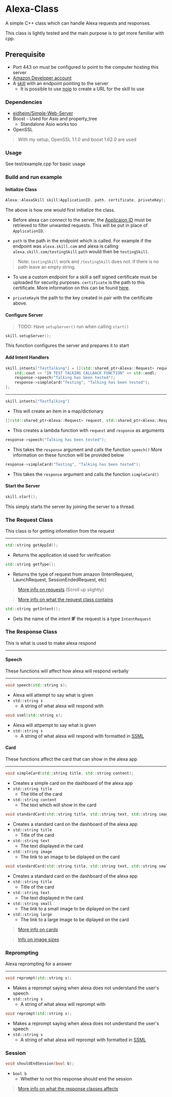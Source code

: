 # Alexa-Class

A simple C++ class which can handle Alexa requests and responses.

This class is lightly tested and the main purpose is to get more familiar with cpp.

## Prerequisite

* Port 443 on must be configured to point to the computer hosting this server
* [Amazon Developer account](https://developer.amazon.com/alexa)
* A [skill](https://developer.amazon.com/alexa/console/ask) with an endpoint pointing to the server
  * It is possible to use [noip](noip.com) to create a URL for the skill to use

### Dependencies

* [eidheim/Simple-Web-Server](https://github.com/eidheim/Simple-Web-Server)
* Boost - Used for Asio and property_tree
  * Standalone Asio works too
* OpenSSL

> With my setup, OpenSSL 1.1.0 and boost 1.62.0 are used

### Usage 

See test/example.cpp for basic usage

### Build and run example

#### Initialize Class

```cpp
Alexa::AlexaSkill skill(ApplicationID, path, certificate, privateKey);
```
The above is how one would first initialize the class.

* Before alexa can connect to the server, the [Applicaion ID](https://developer.amazon.com/docs/custom-skills/handle-requests-sent-by-alexa.html?#get-the-application-id-for-a-skill) must be retrieved to filter unwanted requests.
This will be put in place of `ApplicationID`.

* `path` is the path in the endpoint which is called. For example if the endpoint was `alexa.skill.com` and alexa is calling `alexa.skill.com/testingSkill` `path` would then be `testingSkill`.
> Note: `testingSkill` work and `/testingSkill` does not. If there is no path leave an empty string.

* To use a custom endpoint for a skill a self signed certificate must be uploaded for security purposes. `certificate` is the path to this certificate. More information on this can be found [here](https://developer.amazon.com/docs/custom-skills/configure-web-service-self-signed-certificate.html).

* `privateKey`is the path to the key created in pair with the certificate above.

#### Configure Server

> TODO: Have `setupServer()` run when calling `start()`

```cpp
skill.setupServer();
```
This function configures the server and prepares it to start

#### Add Intent Handlers

```cpp
skill.intents["TestTalking"] = [](std::shared_ptr<Alexa::Request> request, std::shared_ptr<Alexa::Response> response) {
    std::cout << "IN TEST TALKING CALLBACK FUNCTION" << std::endl;
    response->speech("Talking has been tested");
    response->simpleCard("Testing", "Talking has been tested");
};
```

---

```cpp
skill.intents["TestTalking"]
```
* This will create an item in a map/dictionary


```cpp
[](std::shared_ptr<Alexa::Request> request, std::shared_ptr<Alexa::Response> response)
```
* This creates a lambda function with `request` and `response` as arguments


```cpp
response->speech("Talking has been tested");
```
* This takes the `response` argument and calls the function `speech()` More information on these function will be provided below


```cpp 
response->simpleCard("Testing", "Talking has been tested");
```
* This takes the `response` argument and calls the function `simpleCard()`


#### Start the Server

```cpp
skill.start();
```
This simply starts the server by joining the server to a thread.

### The Request Class

This class is for getting infomation from the request

---

```cpp
std::string getAppId();
```
* Returns the application id used for verification

```cpp
std::string getType();
```
* Returns the type of request from amazon (IntentRequest, LaunchRequest, SessionEndedRequest, etc)
> [More info on requests](https://developer.amazon.com/docs/custom-skills/request-and-response-json-reference.html#session-object) (Scroll up slightly)

> [More info on what the request class contains](https://developer.amazon.com/docs/custom-skills/request-and-response-json-reference.html#session-object)

```cpp
std::string getIntent();
```
* Gets the name of the intent **IF** the request is a type `IntentRequest`

### The Response Class

This is what is used to make alexa respond

---

#### Speech

These functions will affect how alexa will respond verbally

---

```cpp
void speech(std::string s);
```
* Alexa will attempt to say what is given
* `std::string s`
  * A string of what alexa will respond with

```cpp
void ssml(std::string s);
```
* Alexa will attpempt to say what is given
* `std::string s`
  * A string of what alexa will respond with formatted in [SSML](https://developer.amazon.com/docs/custom-skills/speech-synthesis-markup-language-ssml-reference.html) 

#### Card

These functions affect the card that can show in the alexa app

---

```cpp
void simpleCard(std::string title, std::string content);
```
* Creates a simple card on the dashboard of the alexa app
* `std::string title`
  * The title of the card
* `std::string content`
  * The text which will show in the card

```cpp
void standardCard(std::string title, std::string text, std::string image);
```
* Creates a standard card on the dashboard of the alexa app
* `std::string title`
  * Title of the card
* `std::string text`
  * The text displayed in the card
* `std::string image`
  * The link to an image to be diplayed on the card
  
```cpp
void standardCard(std::string title, std::string text, std::string small, std::string large);
```
* Creates a standard card on the dashboard of the alexa app
* `std::string title`
  * Title of the card
* `std::string text`
  * The text displayed in the card
* `std::string small`
  * The link to a small image to be diplayed on the card
* `std::string large`
  * The link to a large image to be diplayed on the card
  
> [More info on cards](https://developer.amazon.com/docs/custom-skills/include-a-card-in-your-skills-response.html#create-a-home-card-to-display-text-and-an-image)

> [Info on image sizes](https://developer.amazon.com/docs/custom-skills/include-a-card-in-your-skills-response.html#image_size)

### Reprompting

Alexa reprompting for a answer

---

```cpp
void reprompt(std::string s);
```
* Makes a reprompt saying when alexa does not understand the user's speech
* `std::string s`
  * A string of what alexa will reprompt with
  
```cpp
void reprompt(std::string s);
```
* Makes a reprompt saying when alexa does not understand the user's speech
* `std::string s`
  * A string of what alexa will reprompt with formatted in [SSML](https://developer.amazon.com/docs/custom-skills/speech-synthesis-markup-language-ssml-reference.html) 
  
### Session

```cpp
void shouldEndSession(bool b);
```
* `bool b`
  * Whether to not this response should end the session
  
> [More info on what the response classes affects](https://developer.amazon.com/docs/custom-skills/request-and-response-json-reference.html#response-object)
